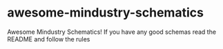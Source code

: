 # awesome-mindustry-schematics
 Awesome Mindustry Schematics! If you have any good schemas read the README and follow the rules
